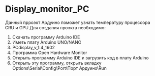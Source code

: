 # Display_monitor_PC
Данный прроэкт Ардуино поможет узнать температуру процессора CRU и GPU
Для создания проэкта необходимо:
 1. Скачать программу Arduino IDE
 2. Иметь плату Arduino UNO/NANO
 3. PCdisplay_v_1.4_1602
 4. Программа Open Hardware Monitor
 5. Открыть программу Arduino IDE и загрузить код в плату Arduino
 6. Открыть эту программу, открыть вкладку Options\Serial\Config\Port\Порт Ардуино\Run
